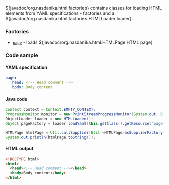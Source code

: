 ${javadoc/org.nasdanika.html.factories} contains classes for loading HTML elements from YAML specifications - factories and a ${javadoc/org.nasdanika.html.factories.HTMLLoader loader}.

### Factories

* [``page``](page.html) - loads ${javadoc/org.nasdanika.html.HTMLPage HTML page}

### Code sample

#### YAML specification

```yaml
page: 
   head: <!-- Head comment -->
   body: Body content
```

#### Java code

```java
Context context = Context.EMPTY_CONTEXT;
ProgressMonitor monitor = new PrintStreamProgressMonitor(System.out, 0, 4, false);
ObjectLoader loader = new HTMLLoader();
Object pageFactory = loader.loadYaml(this.getClass().getResource("page-spec.yml"), monitor);

HTMLPage htmlPage = Util.callSupplier(Util.<HTMLPage>asSupplierFactory(pageFactory).create(context), monitor);
System.out.println(htmlPage.toString());
```

#### HTML output

```html
<!DOCTYPE html>
<html>
  <head><!-- Head comment --></head>
  <body>Body content</body>
</html>
```

